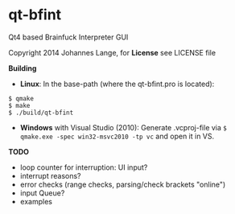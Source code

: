 qt-bfint
========
Qt4 based Brainfuck Interpreter GUI

Copyright 2014 Johannes Lange,
for **License** see LICENSE file

__Building__

- **Linux**:
In the base-path (where the qt-bfint.pro is located):
<pre><code>$ qmake
$ make
$ ./build/qt-bfint
</pre></code>

- **Windows** with Visual Studio (2010):
Generate .vcproj-file via <code>$ qmake.exe -spec win32-msvc2010 -tp vc</code>
and open it in VS.

__TODO__
- loop counter for interruption: UI input?
- interrupt reasons?
- error checks (range checks, parsing/check brackets "online")
- input Queue?
- examples
